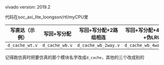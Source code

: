 vivado version: 2019.2

代码在soc_axi_lite_loongson/rtl/myCPU里

|写直达（示例）|写回+写分配| 写回+写分配+2路组相连 |写回+写分配+4路组相连+伪LRU |
|--|--|--|--|
|`d_cache_wt.v`|`d_cache_wb.v`|`d_cache_wb_2way.v`|`d_cache_wb_4way_fLRU.v`|

记得跑仿真时把要仿真的那个模块名字改成`d_cache`，其他的三个改成别的